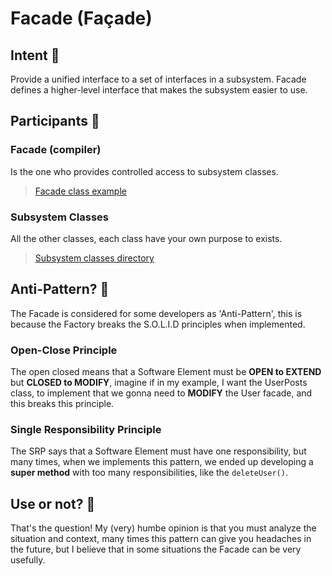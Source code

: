 # Facade (Façade)

## Intent :dart:

Provide a unified interface to a set of interfaces in a subsystem. Facade defines a
higher-level interface that makes the subsystem easier to use.

## Participants :busts_in_silhouette:

### Facade (compiler)

Is the one who provides controlled access to subsystem classes.

> [Facade class example](User/Facade/User.php)

### Subsystem Classes

All the other classes, each class have your own purpose to exists.

> [Subsystem classes directory](User/)

## Anti-Pattern? :no_entry_sign:

The Facade is considered for some developers as 'Anti-Pattern', this is because the Factory
breaks the S.O.L.I.D principles when implemented.

### Open-Close Principle

The open closed means that a Software Element must be **OPEN to EXTEND** but **CLOSED to MODIFY**, imagine if in my example, I want the UserPosts class, to implement that we gonna need to **MODIFY** the User facade, and this breaks this principle.

### Single Responsibility Principle

The SRP says that a Software Element must have one responsibility, but many times, when we implements this pattern, we ended up developing a **super method** with too many responsibilities, like the ```deleteUser()```.

## Use or not? :thinking:

That's the question! My (very) humbe opinion is that you must analyze the situation and context, many times this pattern can give you headaches in the future, but I believe that in some situations the Facade can be very usefully.